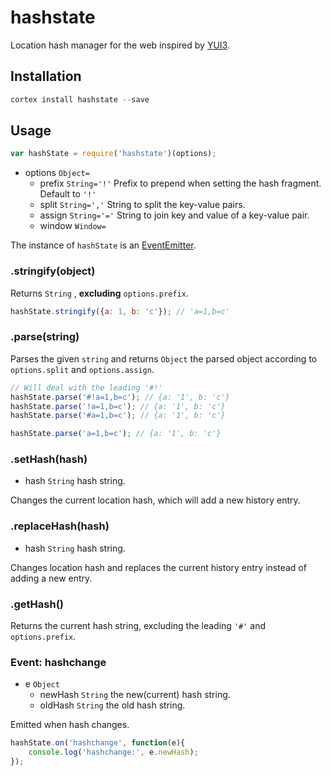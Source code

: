# hashstate

Location hash manager for the web inspired by [YUI3](http://yuilibrary.com/yui/docs/history/).

## Installation

```js
cortex install hashstate --save
```

## Usage

```js
var hashState = require('hashstate')(options);
```

- options `Object=`
	- prefix `String='!'` Prefix to prepend when setting the hash fragment. Default to `'!'`
	- split `String=','` String to split the key-value pairs.
	- assign `String='='` String to join key and value of a key-value pair.
	- window `Window=`
	
The instance of `hashState` is an [EventEmitter](http://search.cortexjs.org/package/events).

### .stringify(object)

Returns `String` , **excluding** `options.prefix`.

```js
hashState.stringify({a: 1, b: 'c'}); // 'a=1,b=c'
```

### .parse(string)

Parses the given `string` and returns `Object` the parsed object according to `options.split` and `options.assign`.

```js
// Will deal with the leading '#!'
hashState.parse('#!a=1,b=c'); // {a: '1', b: 'c'}
hashState.parse('!a=1,b=c'); // {a: '1', b: 'c'}
hashState.parse('#a=1,b=c'); // {a: '1', b: 'c'}

hashState.parse('a=1,b=c'); // {a: '1', b: 'c'}
```

### .setHash(hash)

- hash `String` hash string.

Changes the current location hash, which will add a new history entry.

### .replaceHash(hash)

- hash `String` hash string.

Changes location hash and replaces the current history  entry instead of adding a new entry.

### .getHash()

Returns the current hash string, excluding the leading `'#'` and `options.prefix`.


### Event: hashchange

- e `Object` 
  - newHash `String` the new(current) hash string.
  - oldHash `String` the old hash string.

Emitted when hash changes.

```js
hashState.on('hashchange', function(e){
    console.log('hashchange:', e.newHash);
});
```